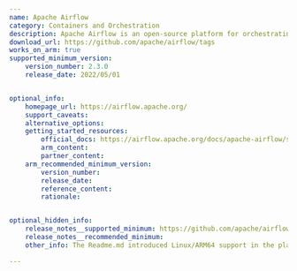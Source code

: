 ```yaml
---
name: Apache Airflow
category: Containers and Orchestration
description: Apache Airflow is an open-source platform for orchestrating complex workflows and data pipelines. 
download_url: https://github.com/apache/airflow/tags
works_on_arm: true
supported_minimum_version: 
    version_number: 2.3.0
    release_date: 2022/05/01


optional_info:
    homepage_url: https://airflow.apache.org/
    support_caveats:
    alternative_options: 
    getting_started_resources:
        official_docs: https://airflow.apache.org/docs/apache-airflow/stable/installation/
        arm_content:
        partner_content:
    arm_recommended_minimum_version:
        version_number:
        release_date:
        reference_content:
        rationale:


optional_hidden_info:
    release_notes__supported_minimum: https://github.com/apache/airflow/blob/2.3.0/README.md#requirements
    release_notes__recommended_minimum:
    other_info: The Readme.md introduced Linux/ARM64 support in the platform requirements section.

---
```

